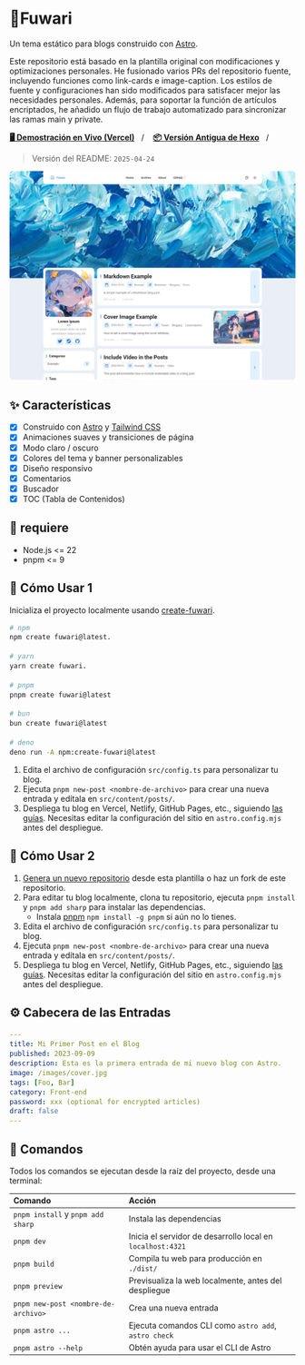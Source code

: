 # 🍥Fuwari

Un tema estático para blogs construido con [Astro](https://astro.build).

Este repositorio está basado en la plantilla original con modificaciones y optimizaciones personales.
He fusionado varios PRs del repositorio fuente, incluyendo funciones como link-cards e image-caption.
Los estilos de fuente y configuraciones han sido modificados para satisfacer mejor las necesidades personales.
Además, para soportar la función de artículos encriptados, he añadido un flujo de trabajo automatizado para sincronizar las ramas main y private.

[**🖥️ Demostración en Vivo (Vercel)**](https://fuwari.vercel.app)&nbsp;&nbsp;&nbsp;/&nbsp;&nbsp;&nbsp;
[**📦 Versión Antigua de Hexo**](https://github.com/saicaca/hexo-theme-vivia)&nbsp;&nbsp;&nbsp;/&nbsp;&nbsp;&nbsp;

> Versión del README: `2025-04-24`

![Imagen de Vista Previa](https://raw.githubusercontent.com/saicaca/resource/main/fuwari/home.png)

## ✨ Características

- [x] Construido con [Astro](https://astro.build) y [Tailwind CSS](https://tailwindcss.com)
- [x] Animaciones suaves y transiciones de página
- [x] Modo claro / oscuro
- [x] Colores del tema y banner personalizables
- [x] Diseño responsivo
- [x] Comentarios
- [x] Buscador
- [x] TOC (Tabla de Contenidos)

## 👀 requiere

- Node.js <= 22
- pnpm <= 9

## 🚀 Cómo Usar 1

Inicializa el proyecto localmente usando [create-fuwari](https://github.com/L4Ph/create-fuwari).

```sh
# npm
npm create fuwari@latest.

# yarn
yarn create fuwari.

# pnpm
pnpm create fuwari@latest

# bun
bun create fuwari@latest

# deno
deno run -A npm:create-fuwari@latest
```

1. Edita el archivo de configuración `src/config.ts` para personalizar tu blog.
2. Ejecuta `pnpm new-post <nombre-de-archivo>` para crear una nueva entrada y edítala en `src/content/posts/`.
3. Despliega tu blog en Vercel, Netlify, GitHub Pages, etc., siguiendo [las guías](https://docs.astro.build/en/guides/deploy/). Necesitas editar la configuración del sitio en `astro.config.mjs` antes del despliegue.

## 🚀 Cómo Usar 2

1. [Genera un nuevo repositorio](https://github.com/saicaca/fuwari/generate) desde esta plantilla o haz un fork de este repositorio.
2. Para editar tu blog localmente, clona tu repositorio, ejecuta `pnpm install` y `pnpm add sharp` para instalar las dependencias.
   - Instala [pnpm](https://pnpm.io) `npm install -g pnpm` si aún no lo tienes.
3. Edita el archivo de configuración `src/config.ts` para personalizar tu blog.
4. Ejecuta `pnpm new-post <nombre-de-archivo>` para crear una nueva entrada y edítala en `src/content/posts/`.
5. Despliega tu blog en Vercel, Netlify, GitHub Pages, etc., siguiendo [las guías](https://docs.astro.build/en/guides/deploy/). Necesitas editar la configuración del sitio en `astro.config.mjs` antes del despliegue.

## ⚙️ Cabecera de las Entradas

```yaml
---
title: Mi Primer Post en el Blog
published: 2023-09-09
description: Esta es la primera entrada de mi nuevo blog con Astro.
image: /images/cover.jpg
tags: [Foo, Bar]
category: Front-end
password: xxx (optional for encrypted articles)
draft: false
---
```

## 🧞 Comandos

Todos los comandos se ejecutan desde la raíz del proyecto, desde una terminal:

| Comando                             | Acción                                            |
|:------------------------------------|:--------------------------------------------------|
| `pnpm install` y `pnpm add sharp`   | Instala las dependencias                          |
| `pnpm dev`                          | Inicia el servidor de desarrollo local en `localhost:4321` |
| `pnpm build`                        | Compila tu web para producción en `./dist/`     |
| `pnpm preview`                      | Previsualiza la web localmente, antes del despliegue |
| `pnpm new-post <nombre-de-archivo>` | Crea una nueva entrada                            |
| `pnpm astro ...`                    | Ejecuta comandos CLI como `astro add`, `astro check` |
| `pnpm astro --help`                 | Obtén ayuda para usar el CLI de Astro             |
